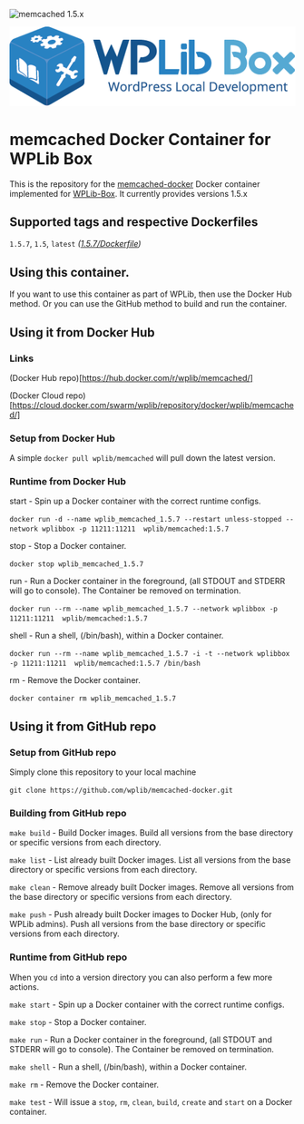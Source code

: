 ![memcached 1.5.x](https://img.shields.io/badge/memcached-1.5.x-green.svg)

![WPLib-Box](https://github.com/wplib/wplib.github.io/raw/master/WPLib-Box-100x.png)


# memcached Docker Container for WPLib Box
This is the repository for the [memcached-docker](https://memcached.org/) Docker container implemented for [WPLib-Box](https://github.com/wplib/wplib-box).
It currently provides versions 1.5.x


## Supported tags and respective Dockerfiles

`1.5.7`, `1.5`, `latest` _([1.5.7/Dockerfile](https://github.com/wplib/memcached-docker/blob/master/1.5.7/Dockerfile))_


## Using this container.
If you want to use this container as part of WPLib, then use the Docker Hub method.
Or you can use the GitHub method to build and run the container.


## Using it from Docker Hub

### Links
(Docker Hub repo)[https://hub.docker.com/r/wplib/memcached/]

(Docker Cloud repo)[https://cloud.docker.com/swarm/wplib/repository/docker/wplib/memcached/]


### Setup from Docker Hub
A simple `docker pull wplib/memcached` will pull down the latest version.


### Runtime from Docker Hub
start - Spin up a Docker container with the correct runtime configs.

`docker run -d --name wplib_memcached_1.5.7 --restart unless-stopped --network wplibbox -p 11211:11211  wplib/memcached:1.5.7`

stop - Stop a Docker container.

`docker stop wplib_memcached_1.5.7`

run - Run a Docker container in the foreground, (all STDOUT and STDERR will go to console). The Container be removed on termination.

`docker run --rm --name wplib_memcached_1.5.7 --network wplibbox -p 11211:11211  wplib/memcached:1.5.7`

shell - Run a shell, (/bin/bash), within a Docker container.

`docker run --rm --name wplib_memcached_1.5.7 -i -t --network wplibbox -p 11211:11211  wplib/memcached:1.5.7 /bin/bash`

rm - Remove the Docker container.

`docker container rm wplib_memcached_1.5.7`


## Using it from GitHub repo

### Setup from GitHub repo
Simply clone this repository to your local machine

`git clone https://github.com/wplib/memcached-docker.git`


### Building from GitHub repo
`make build` - Build Docker images. Build all versions from the base directory or specific versions from each directory.


`make list` - List already built Docker images. List all versions from the base directory or specific versions from each directory.


`make clean` - Remove already built Docker images. Remove all versions from the base directory or specific versions from each directory.


`make push` - Push already built Docker images to Docker Hub, (only for WPLib admins). Push all versions from the base directory or specific versions from each directory.


### Runtime from GitHub repo
When you `cd` into a version directory you can also perform a few more actions.

`make start` - Spin up a Docker container with the correct runtime configs.


`make stop` - Stop a Docker container.


`make run` - Run a Docker container in the foreground, (all STDOUT and STDERR will go to console). The Container be removed on termination.


`make shell` - Run a shell, (/bin/bash), within a Docker container.


`make rm` - Remove the Docker container.


`make test` - Will issue a `stop`, `rm`, `clean`, `build`, `create` and `start` on a Docker container.


